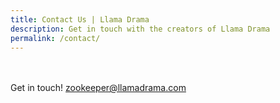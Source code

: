 ```yaml
---
title: Contact Us | Llama Drama
description: Get in touch with the creators of Llama Drama
permalink: /contact/
---
```


<br /><br />
Get in touch! <a href="mailto:zookeeper@llamadrama.com" style="color: white;">zookeeper@llamadrama.com</a>
<br /><br />